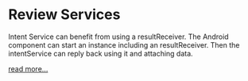 # Review Services

Intent Service can benefit from using a resultReceiver. The Android component can start an instance including an resultReceiver. Then the intentService can reply back using it and attaching data.

[read more...](https://developer.android.com/reference/android/os/ResultReceiver.html)